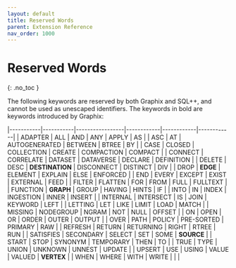 ```yaml
---
layout: default
title: Reserved Words
parent: Extension Reference
nav_order: 1000
---
```


# Reserved Words
{: .no_toc }

The following keywords are reserved by both Graphix and SQL++, and cannot be used as unescaped identifiers.
The keywords in bold are keywords introduced by Graphix:

|-----------|-----------|-----------------|------------|------------|------------|
| ADAPTER   | ALL       | AND             | ANY        | APPLY      | AS         |
| ASC       | AT        | AUTOGENERATED   | BETWEEN    | BTREE      | BY         |
| CASE      | CLOSED    | COLLECTION      | CREATE     | COMPACTION | COMPACT    |
| CONNECT   | CORRELATE | DATASET         | DATAVERSE  | DECLARE    | DEFINITION |
| DELETE    | DESC      | **DESTINATION** | DISCONNECT | DISTINCT   | DIV        |
| DROP      | **EDGE**  | ELEMENT         | EXPLAIN    | ELSE       | ENFORCED   |
| END       | EVERY     | EXCEPT          | EXIST      | EXTERNAL   | FEED       |
| FILTER    | FLATTEN   | FOR             | FROM       | FULL       | FULLTEXT   |
| FUNCTION  | **GRAPH** | GROUP           | HAVING     | HINTS      | IF         |
| INTO      | IN        | INDEX           | INGESTION  | INNER      | INSERT     |
| INTERNAL  | INTERSECT | IS              | JOIN       | KEYWORD    | LEFT       |
| LETTING   | LET       | LIKE            | LIMIT      | LOAD       | MATCH      |
| MISSING   | NODEGROUP | NGRAM           | NOT        | NULL       | OFFSET     |
| ON        | OPEN      | OR              | ORDER      | OUTER      | OUTPUT     |
| OVER      | PATH      | POLICY          | PRE-SORTED | PRIMARY    | RAW        |
| REFRESH   | RETURN    | RETURNING       | RIGHT      | RTREE      | RUN        |
| SATISFIES | SECONDARY | SELECT          | SET        | SOME       | **SOURCE** |
| START     | STOP      | SYNONYM         | TEMPORARY  | THEN       | TO         |
| TRUE      | TYPE      | UNION           | UNKNOWN    | UNNEST     | UPDATE     |
| UPSERT    | USE       | USING           | VALUE      | VALUED     | **VERTEX** |
| WHEN      | WHERE     | WITH            | WRITE      |            |            |
